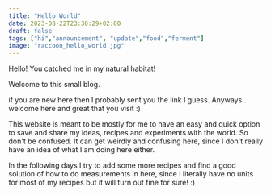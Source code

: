 ```yaml
---
title: "Hello World"
date: 2023-08-22T23:30:29+02:00
draft: false
tags: ["hi","announcement", "update","food","ferment"]
image: "raccoon_hello_world.jpg"
---
```



Hello! You catched me in my natural habitat!

Welcome to this small blog.

if you are new here then I probably sent you the link I guess. Anyways.. welcome here and great that you visit :)

This website is meant to be mostly for me to have an easy and quick option to save and share my ideas, recipes and experiments with the world. So don't be confused. It can get weirdly and confusing here, since I don't really have an idea of what I am doing here either.

In the following days I try to add some more recipes and find a good solution of how to do measurements in here, since I literally have no units for most of my recipes but it will turn out fine for sure! :) 
